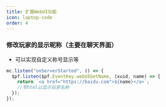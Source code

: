 ```yaml
---
title: 扩展WebUI功能
icon: laptop-code
order: 4
---
```


### 修改玩家的显示昵称（主要在聊天界面）

- 可以实现自定义称号显示等

```js
mc.listen("onServerStarted", () => {
  $pf.listen($pf.EventKey.webUIGetName, (xuid, name) => {
    return `<a href="https://baidu.com">${name}</a>`;
    //写html以显示玩家名称
  });
});
```
